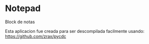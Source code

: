 # Notepad
Block de notas

Esta aplicacion fue creada para ser descompilada facilmente usando: https://github.com/zrax/pycdc
